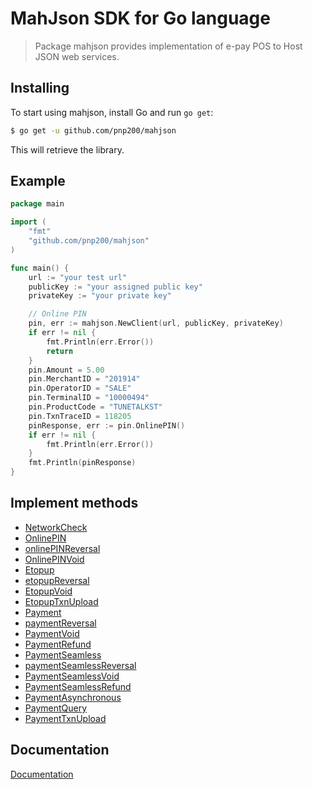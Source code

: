 # MahJson SDK for Go language
>Package mahjson provides implementation of e-pay POS to Host JSON web services.

## Installing

To start using mahjson, install Go and run `go get`:

```sh
$ go get -u github.com/pnp200/mahjson
```

This will retrieve the library.


## Example
```go
package main

import (
	"fmt"
	"github.com/pnp200/mahjson"
)

func main() {
	url := "your test url"
	publicKey := "your assigned public key"
	privateKey := "your private key"

	// Online PIN
	pin, err := mahjson.NewClient(url, publicKey, privateKey)
	if err != nil {
		fmt.Println(err.Error())
		return
	}
	pin.Amount = 5.00
	pin.MerchantID = "201914"
	pin.OperatorID = "SALE"
	pin.TerminalID = "10000494"
	pin.ProductCode = "TUNETALKST"
	pin.TxnTraceID = 118205
	pinResponse, err := pin.OnlinePIN()
	if err != nil {
		fmt.Println(err.Error())
	}
	fmt.Println(pinResponse)
}
```

## Implement methods
- [NetworkCheck](https://sandbox.ghlapps.com/apidoc/#api-Network)
- [OnlinePIN](https://sandbox.ghlapps.com/apidoc/#api-PIN-onlinePIN)
- [onlinePINReversal](https://sandbox.ghlapps.com/apidoc/#api-PIN-onlinePINReversal)
- [OnlinePINVoid](https://sandbox.ghlapps.com/apidoc/#api-PIN-onlinePINVoid)
- [Etopup](https://sandbox.ghlapps.com/apidoc/#api-ETopup-etopup)
- [etopupReversal](https://sandbox.ghlapps.com/apidoc/#api-ETopup-etopupReversal)
- [EtopupVoid](https://sandbox.ghlapps.com/apidoc/#api-ETopup-etopupVoid)
- [EtopupTxnUpload](https://sandbox.ghlapps.com/apidoc/#api-ETopup-etopupTxnUpload)
- [Payment](https://sandbox.ghlapps.com/apidoc/#api-Payment-payment)
- [paymentReversal](https://sandbox.ghlapps.com/apidoc/#api-Payment-paymentReversal)
- [PaymentVoid](https://sandbox.ghlapps.com/apidoc/#api-Payment-paymentVoid)
- [PaymentRefund](https://sandbox.ghlapps.com/apidoc/#api-Payment-paymentRefund)
- [PaymentSeamless](https://sandbox.ghlapps.com/apidoc/#api-Payment-seamlessPayment)
- [paymentSeamlessReversal](https://sandbox.ghlapps.com/apidoc/#api-Payment-seamlessReversal)
- [PaymentSeamlessVoid](https://sandbox.ghlapps.com/apidoc/#api-Payment-seamlessPaymentVoid)
- [PaymentSeamlessRefund](https://sandbox.ghlapps.com/apidoc/#api-Payment-seamlessPaymentRefund)
- [PaymentAsynchronous](https://sandbox.ghlapps.com/apidoc/#api-Payment-asynchronousPayment)
- [PaymentQuery](https://sandbox.ghlapps.com/apidoc/#api-Payment-paymentQuery)
- [PaymentTxnUpload](https://sandbox.ghlapps.com/apidoc/#api-Payment-paymentTxnupload)

## Documentation
[Documentation](https://sandbox.ghlapps.com/apidoc/)
